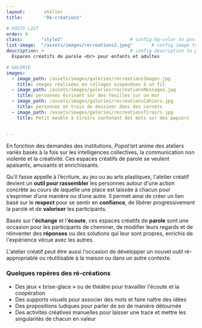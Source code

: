 ```yaml
---
layout:       atelier
title:        "Ré-créations"

# POSTS LIST
order: 4
class:       "style2"                         # config bg-color to post list card (1..6)
list-image:  "/assets/images/recreations2.jpeg"       # config image to post list card (1..6)
description: >                                # config description to post list card
  Espaces créatifs de parole <br> pour enfants et adultes

# GALERIE
images:
  - image_path: /assets/images/galeries/recreationsImages.jpg
    title: images réalisées en collages suspendues à un fil
  - image_path: /assets/images/galeries/recreationsMessages.jpg
    title: personnes écrivant sur des feuilles sur un mur
  - image_path: /assets/images/galeries/recreationsCahiers.jpg
    title: personnes en train de dessiner dans des carnets
  - image_path: /assets/images/galeries/recreationsTiroirs.jpg
    title: Petit meuble à tiroirs contenant des mots sur des papiers


---
```

En fonction des demandes des institutions, *Popot’art* anime des ateliers variés basés à la fois sur les intelligences collectives, la communication non violente et la créativité. Ces espaces créatifs de parole se veulent apaisants, amusants et enrichissants.

Qu’il fasse appelle à l’écriture, au jeu ou au arts plastiques, l'atelier créatif devient un **outil pour rassembler** les personnes autour d'une action concrète au cours de laquelle une place est laissée à chacun pour s’exprimer d’une manière ou d’une autre. Il permet ainsi de créer un lien basé sur le **respect** pour se sentir en **confiance**, de libérer progressivement la parole et de **valoriser** les participants.

Basés sur l'**échange** et l'**écoute**, ces espaces créatifs de **parole** sont une occasion pour les participants de cheminer, de modifier leurs regards et de réinventer des **réponses** ou des solutions qui leur sont propres, enrichis de l'expérience vécue avec les autres.

L'atelier créatif peut être aussi l'occasion de développer un nouvel outil ré-appropriable ou réutilisable à la maison ou dans un autre contexte.

<div class="ateliers_exemples">
  <h3>Quelques repères des ré-créations</h3>
  <ul>
    <li>Des jeux « brise-glace » ou de théâtre pour travailler l'écoute et la coopération</li>
    <li>Des supports visuels pour associer des mots et faire naître des idées</li>
    <li>Des propositions ludiques pour parler de soi de manière détournée</li>
    <li>Des activités créatives manuelles pour laisser une trace et mettre les singularités de chacun en valeur</li>
  </ul>
</div>
